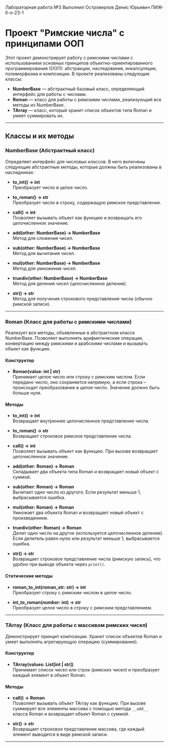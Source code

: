 Лабораторная работа №3 
Выполнил Островерхов Денис Юрьевич ПИЖ-б-о-23-1

# Проект "Римские числа" с принципами ООП

Этот проект демонстрирует работу с римскими числами с использованием основных принципов объектно-ориентированного программирования (ООП): абстракции, наследования, инкапсуляции, полиморфизма и композиции. В проекте реализованы следующие классы:

- **NumberBase** — абстрактный базовый класс, определяющий интерфейс для работы с числами.
- **Roman** — класс для работы с римскими числами, реализующий все методы из NumberBase.
- **TArray** — класс, который хранит список объектов типа Roman и умеет суммировать их.

---

## Классы и их методы

### NumberBase (Абстрактный класс)
Определяет интерфейс для числовых классов. В него включены следующие абстрактные методы, которые должны быть реализованы в наследниках:

- **to_int() -> int**  
  Преобразует число в целое число.

- **to_roman() -> str**  
  Преобразует число в строку, содержащую римское представление.

- **__call__() -> int**  
  Позволяет вызывать объект как функцию и возвращать его целочисленное значение.

- **__add__(other: NumberBase) -> NumberBase**  
  Метод для сложения чисел.

- **__sub__(other: NumberBase) -> NumberBase**  
  Метод для вычитания чисел.

- **__mul__(other: NumberBase) -> NumberBase**  
  Метод для умножения чисел.

- **__truediv__(other: NumberBase) -> NumberBase**  
  Метод для деления чисел (целочисленное деление).

- **__str__() -> str**  
  Метод для получения строкового представления числа (обычно римской записи).

---

### Roman (Класс для работы с римскими числами)
Реализует все методы, объявленные в абстрактном классе NumberBase. Позволяет выполнять арифметические операции, конвертацию между римскими и арабскими числами и вызывать объект как функцию.

#### Конструктор
- **Roman(value: int | str)**  
  Принимает целое число или строку с римским числом. Если передано число, оно сохраняется напрямую, а если строка – происходит преобразование в целое число. Значение должно быть больше нуля.

#### Методы
- **to_int() -> int**  
  Возвращает внутреннее целочисленное представление числа.

- **to_roman() -> str**  
  Возвращает строковое римское представление числа.

- **__call__() -> int**  
  Позволяет вызывать объект как функцию. При вызове возвращает целочисленное значение.

- **__add__(other: Roman) -> Roman**  
  Складывает два объекта типа Roman и возвращает новый объект с суммой.

- **__sub__(other: Roman) -> Roman**  
  Вычитает одно число из другого. Если результат меньше 1, выбрасывается ошибка.

- **__mul__(other: Roman) -> Roman**  
  Умножает два объекта Roman и возвращает новый объект с произведением.

- **__truediv__(other: Roman) -> Roman**  
  Делит одно число на другое (используется целочисленное деление). Если делитель равен нулю или результат меньше 1, выбрасывается ошибка.

- **__str__() -> str**  
  Возвращает строковое представление числа (римскую запись), что удобно при выводе объекта через `print()`.

#### Статические методы
- **roman_to_int(roman_str: str) -> int**  
  Преобразует строку с римским числом в целое число.

- **int_to_roman(number: int) -> str**  
  Преобразует целое число в строку с римским представлением.

---

### TArray (Класс для работы с массивом римских чисел)
Демонстрирует принцип композиции. Хранит список объектов Roman и умеет выполнять агрегирующую операцию (суммирование).

#### Конструктор
- **TArray(values: List[int | str])**  
  Принимает список чисел или строк (римских чисел) и преобразует каждый элемент в объект Roman.

#### Методы
- **__call__() -> Roman**  
  Позволяет вызывать объект TArray как функцию. При вызове суммирует все элементы массива с помощью метода `__add__` класса Roman и возвращает объект Roman с суммой.

- **__str__() -> str**  
  Возвращает строковое представление массива, где каждый элемент выводится в виде римской записи.

---
